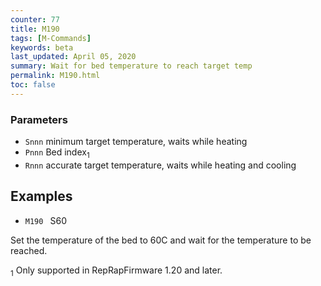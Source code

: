 ```yaml
---
counter: 77
title: M190
tags: [M-Commands] 
keywords: beta 
last_updated: April 05, 2020 
summary: Wait for bed temperature to reach target temp 
permalink: M190.html
toc: false 
---
```



### Parameters

* `Snnn` minimum target temperature, waits while heating
* `Pnnn` Bed index<sub>1</sub>
* `Rnnn` accurate target temperature, waits while heating and cooling

## Examples

* ` M190  ` S60

Set the temperature of the bed to 60C and wait for the temperature to be reached.

<sub>1</sub> Only supported in RepRapFirmware 1.20 and later.

